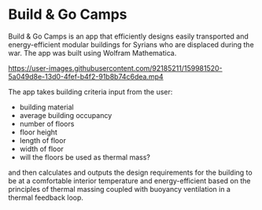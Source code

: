 # Build & Go Camps

Build & Go Camps is an app that efficiently designs easily transported and energy-efficient modular buildings for Syrians who are displaced during the war. The app was built using Wolfram Mathematica.

https://user-images.githubusercontent.com/92185211/159981520-5a049d8e-13d0-4fef-b4f2-91b8b74c6dea.mp4

The app takes building criteria input from the user:

- building material
- average building occupancy
- number of floors
- floor height
- length of floor
- width of floor
- will the floors be used as thermal mass?

and then calculates and outputs the design requirements for the building to be at a comfortable interior temperature and energy-efficient based on the principles of thermal massing coupled with buoyancy ventilation in a thermal feedback loop.

